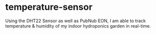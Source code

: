 # temperature-sensor
Using the DHT22 Sensor as well as PubNub EON, I am able to track temperature &amp; humidity of my indoor hydroponics garden in real-time.
